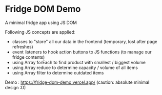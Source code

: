 # Fridge DOM Demo

A minimal fridge app using JS DOM

Following JS concepts are applied:
- classes to "store" all our data in the frontend (temporary, lost after page refreshes)
- event listeners to hook action buttons to JS functions (to manage our fridge contents)
- using Array forEach to find product with smallest / biggest volume
- using Array reduce to determine capacity / volume of all items
- using Array filter to determine outdated items

Demo : https://fridge-dom-demo.vercel.app/ 
(caution: absolute minimal design :D)

